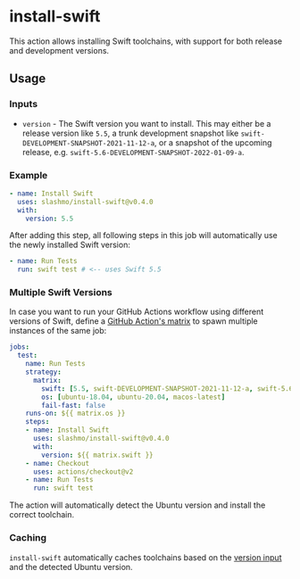 # install-swift

This action allows installing Swift toolchains, with support for both release and development versions.

## Usage

### Inputs

- `version` - The Swift version you want to install. This may either be a release version like `5.5`, a trunk
development snapshot like `swift-DEVELOPMENT-SNAPSHOT-2021-11-12-a`, or a snapshot of the upcoming release, e.g.
`swift-5.6-DEVELOPMENT-SNAPSHOT-2022-01-09-a`.

### Example

```yaml
- name: Install Swift
  uses: slashmo/install-swift@v0.4.0
  with:
    version: 5.5
```

After adding this step, all following steps in this job will automatically use the newly installed Swift version:

```yaml
- name: Run Tests
  run: swift test # <-- uses Swift 5.5
```

### Multiple Swift Versions

In case you want to run your GitHub Actions workflow using different versions of Swift, define a
[GitHub Action's matrix](https://docs.github.com/en/actions/learn-github-actions/workflow-syntax-for-github-actions#jobsjob_idstrategymatrix)
to spawn multiple instances of the same job:

```yaml
jobs:
  test:
    name: Run Tests
    strategy:
      matrix:
        swift: [5.5, swift-DEVELOPMENT-SNAPSHOT-2021-11-12-a, swift-5.6-DEVELOPMENT-SNAPSHOT-2022-01-09-a]
        os: [ubuntu-18.04, ubuntu-20.04, macos-latest]
        fail-fast: false
    runs-on: ${{ matrix.os }}
    steps:
    - name: Install Swift
      uses: slashmo/install-swift@v0.4.0
      with:
        version: ${{ matrix.swift }}
    - name: Checkout
      uses: actions/checkout@v2
    - name: Run Tests
      run: swift test
```

The action will automatically detect the Ubuntu version and install the correct toolchain.

### Caching

`install-swift` automatically caches toolchains based on the [version input](#inputs) and the detected Ubuntu version.
